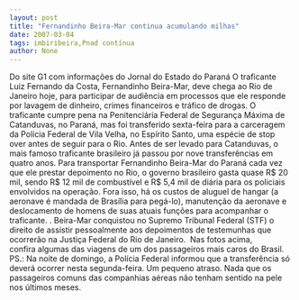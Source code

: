 ```yaml
---
layout: post
title: "Fernandinho Beira-Mar continua acumulando milhas"
date: 2007-03-04
tags: imbiribeira,Pnad contínua
author: None
---
```

Do site G1 com informações do Jornal do Estado do Paraná
O traficante Luiz Fernando da Costa, Fernandinho Beira-Mar, deve chega ao&nbsp;Rio de Janeiro hoje, para participar de audiência em processos que ele responde por lavagem de dinheiro, crimes financeiros e tráfico de drogas. 
O traficante cumpre pena na Penitenciária Federal de Segurança Máxima de Catanduvas, no Paraná, mas foi transferido sexta-feira para a&nbsp;carceragem da Polícia Federal de Vila Velha, no Espírito Santo, uma espécie de stop over antes de seguir para o Rio.&nbsp;Antes de ser levado para Catanduvas, o mais famoso traficante brasileiro&nbsp;já passou por&nbsp;nove transferências em quatro anos.
Para transportar Fernandinho Beira-Mar do Paraná cada vez que ele prestar depoimento no Rio, o governo brasileiro gasta quase R$ 20 mil, sendo R$ 12 mil de combustível e R$ 5,4 mil de diária para os policiais envolvidos na operação. Fora isso, há os custos de aluguel de hangar (a aeronave é mandada de Brasília para pegá-lo), manutenção da aeronave e deslocamento de homens de suas atuais funções para acompanhar o traficante. .
Beira-Mar conquistou no&nbsp;Supremo Tribunal Federal (STF)&nbsp;o direito de assistir pessoalmente aos depoimentos de testemunhas que ocorrerão na Justiça Federal do Rio de Janeiro.&nbsp;
Nas fotos acima, confira&nbsp;algumas das viagens de um dos passageiros mais caros do Brasil.
PS.: Na noite de domingo,&nbsp;a&nbsp;Polícia Federal&nbsp;informou que a transferência só deverá ocorrer nesta segunda-feira. Um pequeno atraso. Nada que os passageiros comuns das companhias aéreas não tenham sentido na pele nos últimos meses. 